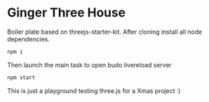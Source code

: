 Ginger Three House
==================

Boiler plate based on threejs-starter-kit.
After cloning install all node dependencies.
```bash
npm i
```
Then launch the main task to open budo livereload server  
```bash
npm start
```

This is just a playground testing three.js for a Xmas project :)
